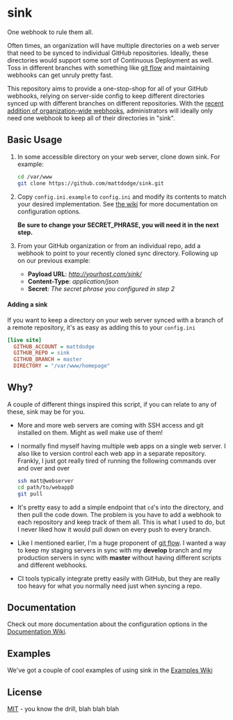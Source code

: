 sink
====

One webhook to rule them all.

Often times, an organization will have multiple directories on a web server that need to be synced to individual GitHub repositories. Ideally, these directories would support some sort of Continuous Deployment as well. Toss in different branches with something like [git flow](http://nvie.com/posts/a-successful-git-branching-model/) and maintaining webhooks can get unruly pretty fast.

This repository aims to provide a one-stop-shop for all of your GitHub webhooks, relying on server-side config to keep different directories synced up with different branches on different repositories. With the [recent addition of organization-wide webhooks](https://github.com/blog/1933-introducing-organization-webhooks), administrators will ideally only need one webhook to keep all of their directories in "sink".

## Basic Usage

1. In some accessible directory on your web server, clone down sink. For example:

    ```sh
    cd /var/www
    git clone https://github.com/mattdodge/sink.git
    ```

2. Copy `config.ini.example` to `config.ini` and modify its contents to match your desired implementation. See [the wiki](https://github.com/mattdodge/sink/wiki/Documentation) for more documentation on configuration options.

    **Be sure to change your SECRET_PHRASE, you will need it in the next step.**

3. From your GitHub organization or from an individual repo, add a webhook to point to your recently cloned sync directory. Following up on our previous example:
    - **Payload URL**: *http://yourhost.com/sink/*
    - **Content-Type**: *application/json*
    - **Secret**: *The secret phrase you configured in step 2*
    
#### Adding a sink

If you want to keep a directory on your web server synced with a branch of a remote repository, it's as easy as adding this to your `config.ini`

```ini
[live site]
  GITHUB_ACCOUNT = mattdodge
  GITHUB_REPO = sink
  GITHUB_BRANCH = master
  DIRECTORY = "/var/www/homepage"
```

## Why?

A couple of different things inspired this script, if you can relate to any of these, sink may be for you.

- More and more web servers are coming with SSH access and git installed on them. Might as well make use of them!
- I normally find myself having multiple web apps on a single web server. I also like to version control each web app in a separate repository. Frankly, I just got really tired of running the following commands over and over and over

    ```sh
    ssh matt@webserver
    cd path/to/webappD
    git pull
    ```
- It's pretty easy to add a simple endpoint that `cd`'s into the directory, and then pull the code down. The problem is you have to add a webhook to each repository and keep track of them all. This is what I used to do, but I never liked how it would pull down on every push to every branch. 
- Like I mentioned earlier, I'm a huge proponent of [git flow](http://nvie.com/posts/a-successful-git-branching-model/). I wanted a way to keep my staging servers in sync with my **develop** branch and my production servers in sync with **master** without having different scripts and different webhooks.
- CI tools typically integrate pretty easily with GitHub, but they are really too heavy for what you normally need just when syncing a repo.


## Documentation

Check out more documentation about the configuration options in the [Documentation Wiki](https://github.com/mattdodge/sink/wiki/Documentation).


## Examples

We've got a couple of cool examples of using sink in the [Examples Wiki](https://github.com/mattdodge/sink/wiki/Cool-Examples)


## License

[MIT](http://opensource.org/licenses/MIT) - you know the drill, blah blah blah
